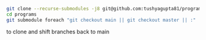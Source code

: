 ``` bash
git clone --recurse-submodules -j8 git@github.com:tushyagupta81/programs.git
cd programs
git submodule foreach "git checkout main || git checkout master || :"
```
to clone and shift branches back to main
